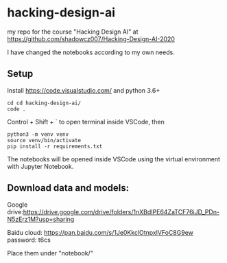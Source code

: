 # hacking-design-ai
my repo for the course "Hacking Design AI" at https://github.com/shadowcz007/Hacking-Design-AI-2020

I have changed the notebooks according to my own needs.

## Setup

Install https://code.visualstudio.com/ and python 3.6+

```
cd cd hacking-design-ai/
code .
```
Control + Shift + ` to open terminal inside VSCode, then

```
python3 -m venv venv
source venv/bin/activate
pip install -r requirements.txt
```
The notebooks will be opened inside VSCode using the virtual environment with Jupyter Notebook. 

## Download data and models:

Google drive:https://drive.google.com/drive/folders/1nXBdIPE64ZaTCF76iJD_PDn-N5zErz1M?usp=sharing

Baidu cloud: https://pan.baidu.com/s/1Je0KkclOtnpxlVFoC8G9ew  password: t6cs

Place them under "notebook/"